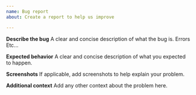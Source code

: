 ```yaml
---
name: Bug report
about: Create a report to help us improve

---
```


**Describe the bug**
A clear and concise description of what the bug is.
Errors Etc...

**Expected behavior**
A clear and concise description of what you expected to happen.

**Screenshots**
If applicable, add screenshots to help explain your problem.

**Additional context**
Add any other context about the problem here.
